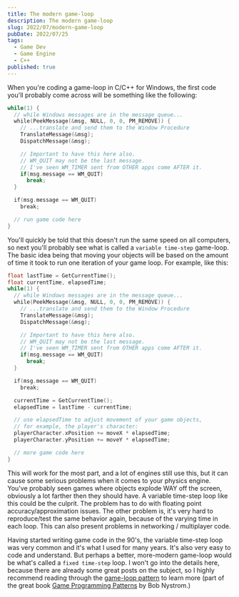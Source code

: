 ```yaml
---
title: The modern game-loop
description: The modern game-loop
slug: 2022/07/modern-game-loop
pubDate: 2022/07/25
tags:
  - Game Dev
  - Game Engine
  - C++
published: true
---
```


When you're coding a game-loop in C/C++ for Windows, the first code you'll probably come across will be something like the following:

```cpp
while(1) {
  // while Windows messages are in the message queue...
  while(PeekMessage(&msg, NULL, 0, 0, PM_REMOVE)) {
    // ...translate and send them to the Window Procedure
    TranslateMessage(&msg);
    DispatchMessage(&msg);

    // Important to have this here also.
    // WM_QUIT may not be the last message.
    // I've seen WM_TIMER sent from OTHER apps come AFTER it.
    if(msg.message == WM_QUIT)
      break;
  }

  if(msg.message == WM_QUIT)
    break;

  // run game code here
}
```

You'll quickly be told that this doesn't run the same speed on all computers, so next you'll probably see what is called a `variable time-step` game-loop. The basic idea being that moving your objects will be based on the amount of time it took to run one iteration of your game loop. For example, like this:

```cpp
float lastTime = GetCurrentTime();
float currentTime, elapsedTime;
while(1) {
  // while Windows messages are in the message queue...
  while(PeekMessage(&msg, NULL, 0, 0, PM_REMOVE)) {
    // ...translate and send them to the Window Procedure
    TranslateMessage(&msg);
    DispatchMessage(&msg);

    // Important to have this here also.
    // WM_QUIT may not be the last message.
    // I've seen WM_TIMER sent from OTHER apps come AFTER it.
    if(msg.message == WM_QUIT)
      break;
  }

  if(msg.message == WM_QUIT)
    break;

  currentTime = GetCurrentTime();
  elapsedTime = lastTime - currentTime;

  // use elapsedTime to adjust movement of your game objects,
  // for example, the player's character:
  playerCharacter.xPosition += moveX * elapsedTime;
  playerCharacter.yPosition += moveY * elapsedTime;

  // more game code here
}
```

This will work for the most part, and a lot of engines still use this, but it can cause some serious problems when it comes to your physics engine. You've probably seen games where objects explode WAY off the screen, obviously a lot farther then they should have. A variable time-step loop like this could be the culprit. The problem has to do with floating point accuracy/approximation issues. The other problem is, it's very hard to reproduce/test the same behavior again, because of the varying time in each loop. This can also present problems in networking / multiplayer code.

Having started writing game code in the 90's, the variable time-step loop was very common and it's what I used for many years. It's also very easy to code and understand. But perhaps a better, more-modern game-loop would be what's called a `fixed time-step` loop. I won't go into the details here, because there are already some great posts on the subject, so I highly recommend reading through the [game-loop pattern](https://gameprogrammingpatterns.com/game-loop.html) to learn more (part of the great book [Game Programming Patterns](https://gameprogrammingpatterns.com) by Bob Nystrom.)
